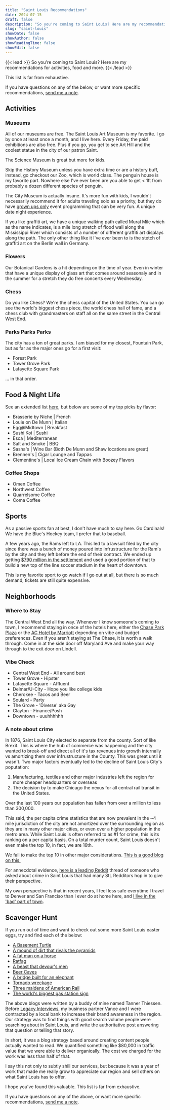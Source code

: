 ```yaml
---
title: "Saint Louis Recommendations"
date: 2024-07-15
draft: false
description: "So you're coming to Saint Louis? Here are my recommendations for activities, food and more."
slug: "saint-louis"
showDate: false
showAuthor: false
showReadingTime: false
showEdit: false
---
```


{{< lead >}}
So you're coming to Saint Louis? Here are my recommendations for activities, food and more.
{{< /lead >}}

This list is far from exhaustive. 

If you have questions on any of the below, or want more specific recommendations, [send me a note](mailto:me@benjaminbanderson.com).

## Activities
### Museums
All of our museums are free. The Saint Louis Art Museum is my favorite. I go by once at least once a month, and I live here. Every Friday, the paid exhibitions are also free. Plus if you go, you get to see Art Hill and the coolest statue in the city of our patron Saint. 

The Science Museum is great but more for kids. 

Skip the History Museum unless you have extra time or are a history buff, instead, go checkout our Zoo, which is world class. The penguin house is my favorite part. Nowhere else I've ever been are you able to get < 1ft from probably a dozen different species of penguin. 

The City Museum is actually insane. It's more fun with kids, I wouldn't necessarily recommend it for adults traveling solo as a priority, but they do have [grown ups only](https://citymuseum.org/accordion/for-adults/) event programming that can be very fun. A unique date night experience. 

If you like graffiti art, we have a unique walking path called Mural Mile which as the name indicates, is a mile long stretch of flood wall along the Mississippi River which consists of a number of different graffiti art displays along the path. The only other thing like it I've ever been to is the stetch of graffiti art on the Berlin wall in Germany. 

### Flowers
Our Botanical Gardens is a hit depending on the time of year. Even in winter that have a unique display of glass art that comes around seasonaly and in the summer for a stretch they do free concerts every Wednesday.

### Chess
Do you like Chess? We're the chess capital of the United States. You can go see the world's biggest chess piece, the world chess hall of fame, and a chess club with grandmasters on staff all on the same street in the Central West End. 

### Parks Parks Parks
The city has a ton of great parks. I am biased for my closest, Fountain Park, but as far as the major ones go for a first visit:
- Forest Park
- Tower Grove Park
- Lafayette Square Park 

... in that order. 

## Food & Night Life
See an extended list [here](https://www.google.com/maps/d/u/1/edit?mid=1iq8ZkZG8LiC_G-RWJXAcsaAourFFAew&usp=sharing), but below are some of my top picks by flavor:

- Brasserie by Niche | French
- Louie on De Munn | Italian
- Egg@Midtown | Breakfast 
- Sushi Koi | Sushi
- Esca | Mediterranean
- Salt and Smoke | BBQ
- Sasha's | Wine Bar (Both De Munn and Shaw locations are great)
- Brennen's | Cigar Lounge and Tappas
- Clementine's | Local Ice Cream Chain with Boozey Flavors

### Coffee Shops
- Omen Coffee 
- Northwest Coffee
- Quarrelsome Coffee
- Coma Coffee


## Sports
As a passive sports fan at best, I don't have much to say here. Go Cardinals! We have the Blue's Hockey team, I prefer that to baseball. 

A few years ago, the Rams left to LA. This led to a lawsuit filed by the city since there was a bunch of money poured into infrustructure for the Ram's by the city and they left before the end of their contract. We ended up getting [$790 million in the settlement](https://www.nfl.com/news/790m-settlement-reached-in-lawsuit-over-rams-st-louis-departure) and used a good portion of that to build a new top of the line soccer stadium in the heart of downtown. 

This is my favorite sport to go watch if I go out at all, but there is so much demand, tickets are still quite expensive. 

## Neighborhoods
### Where to Stay
The Central West End all the way. Whenever I know someone's coming to town, I recommend staying in once of the hotels here, either the [Chase Park Plaza](https://www.sonesta.com/royal-sonesta/mo/st-louis/chase-park-plaza-royal-sonesta-st-louis) or the [AC Hotel by Marriott](https://www.marriott.com/en-us/hotels/stlaw-ac-hotel-st-louis-central-west-end/overview/?scid=f2ae0541-1279-4f24-b197-a979c79310b0) depending on vibe and budget preferences. Even if you aren't staying at The Chase, it is worth a walk through. Come in at the side door off Maryland Ave and make your way through to the exit door on Lindell. 

### Vibe Check
- Central West End - All around best
- Tower Grove - Hipster
- Lafayette Square - Affluent
- Delmar/U-City - Hope you like college kids
- Cherokee - Tacos and Beer
- Soulard - Party
- The Grove - 'Diverse' aka Gay
- Clayton - Finance/Posh
- Downtown - uuuhhhhhh

### A note about crime
In 1876, Saint Louis City elected to separate from the county. Sort of like Brexit. This is where the hub of commerce was happening and the city wanted to break-off and direct all of it's tax revenues into growth internally vs amortizing them over infrustructure in the County. This was great until it wasn't. Two major factors eventually led to the decline of Saint Louis City's poputation:
1) Manufacturing, textiles and other major industries left the region for more cheaper headquarters or overseas
2) The decision by to make Chicago the nexus for all central rail transit in the United States. 

Over the last 100 years our population has fallen from over a million to less than 300,000. 

This said, the per capita crime statistics that are now prevalent in the ~4 mile jurisdiction of the city are not amortized over the surrounding region as they are in many other major cities, or even over a higher population in the metro area. While Saint Louis is often referred to as #1 for crime, this is its ranking on a per capita basis. On a total murder count, Saint Louis doesn't even make the top 10, in fact, we are 16th. 

We fail to make the top 10 in other major considerations. [This is a good blog on this.](https://www.passsecurity.com/st-louis-crime-map-report/)

For annecdotal evidence, [here is a leading Reddit](https://www.reddit.com/r/SameGrassButGreener/comments/177ta9h/is_st_louis_really_as_dangerous_as_they_say/) thread of someone who asked about crime in Saint Louis that had many StL Redditors hop in to give their perspective.

My own perspective is that in recent years, I feel less safe everytime I travel to Denver and San Franciso than I ever do at home here, and [I live in the 'bad' part of town](https://www.consciousrepository.com/p/lessons-from-urban-homesteading). 

## Scavenger Hunt

If you run out of time and want to check out some more Saint Louis easter eggs, try and find each of the below:
- [A Basement Turtle](https://blog.stlouisbank.com/basement-turtles/)
- [A mound of dirt that rivals the pyramids](https://blog.stlouisbank.com/the-real-name-of-cahokia-mounds/)
- [A fat man on a horse](https://blog.stlouisbank.com/a-tale-of-two-horsemen/)
- [Ratfag](https://blog.stlouisbank.com/could-you-identify-st-louis-by-its-graffiti-alone/)
- [A beast that devour's men](https://blog.stlouisbank.com/the-beast-that-devours-men/)
- [Beer Caves](https://blog.stlouisbank.com/the-lager-caves-of-saint-louis/)
- [A bridge built for an elephant](https://blog.stlouisbank.com/why-did-st-louis-make-an-elephant-cross-the-bridge/)
- [Tornado wreckage](https://blog.stlouisbank.com/the-tornado-that-rebuilt-lafayette-park/)
- [Three maidens of American Rail](https://blog.stlouisbank.com/the-three-maidens-of-the-american-rail/)
- [The world's biggest gas station sign](https://blog.stlouisbank.com/wp-content/uploads/2022/01/2022-scaled.jpg)

The above blogs were written by a buddy of mine named Tanner Thiessen. Before [Legacy Interviews](https://www.legacyinterviews.com/), my business partner Vance and I were contracted by a local bank to increase their brand awareness in the region. Our strategy was to find things with good search volume people were searching about in Saint Louis, and write the authoritative post answering that question or telling that story. 

In short, it was a blog strategy based around creating content people actually wanted to read. We quantified something like $80,000 in traffic value that we were able to deliver organically. The cost we charged for the work was less than half of that. 

I say this not only to subtly shill our services, but because it was a year of work that made me really grow to appreciate our region and sell others on what Saint Louis has to offer. 

I hope you've found this valuable. This list is far from exhaustive. 

If you have questions on any of the above, or want more specific recommendations, [send me a note](mailto:me@benjaminbanderson.com).
